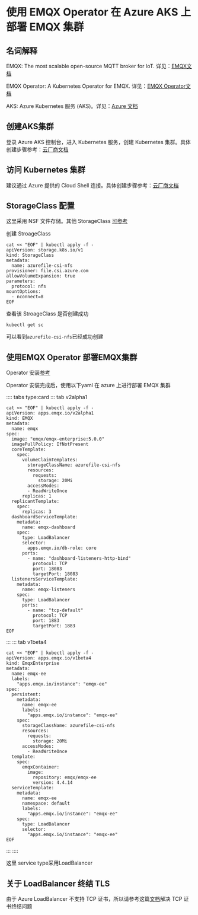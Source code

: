 # 使用 EMQX Operator 在 Azure AKS 上部署 EMQX 集群

## 名词解释

EMQX: The most scalable open-source MQTT broker for IoT. 详见：[EMQX文档](https://github.com/emqx/emqx)

EMQX Operator: A Kubernetes Operator for EMQX. 详见：[EMQX Operator文档](https://github.com/emqx/emqx-operator)

AKS: Azure Kubernetes 服务 (AKS)。详见：[Azure 文档](https://docs.microsoft.com/en-us/azure/aks/learn/quick-kubernetes-deploy-portal?tabs=azure-cli)

## 创建AKS集群

登录 Azure AKS 控制台，进入 Kubernetes 服务，创建 Kubernetes 集群。具体创建步骤参考：[云厂商文档](https://docs.microsoft.com/en-us/azure/aks/learn/quick-kubernetes-deploy-portal?tabs=azure-cli)



## 访问 Kubernetes 集群

建议通过 Azure 提供的 Cloud Shell 连接。具体创建步骤参考：[云厂商文档](https://docs.microsoft.com/en-us/azure/cloud-shell/overview)

## StorageClass 配置

这里采用 NSF 文件存储。其他 StorageClass [可参考](https://docs.microsoft.com/en-us/azure/aks/azure-files-csi)

创建 StroageClass
```shell
cat << "EOF" | kubectl apply -f -
apiVersion: storage.k8s.io/v1
kind: StorageClass
metadata:
  name: azurefile-csi-nfs
provisioner: file.csi.azure.com
allowVolumeExpansion: true
parameters:
  protocol: nfs
mountOptions:
  - nconnect=8
EOF
```

查看该 StroageClass 是否创建成功
```shell
kubectl get sc
```
可以看到`azurefile-csi-nfs`已经成功创建


## 使用EMQX Operator 部署EMQX集群

Operator 安装[参考](https://github.com/emqx/emqx-operator/blob/main/docs/en_US/getting-started/getting-started.md)

Operator 安装完成后，使用以下yaml 在 azure 上进行部署 EMQX 集群


:::: tabs type:card
::: tab v2alpha1

```shell
cat << "EOF" | kubectl apply -f -
apiVersion: apps.emqx.io/v2alpha1
kind: EMQX
metadata:
  name: emqx
spec:
  image: "emqx/emqx-enterprise:5.0.0"
  imagePullPolicy: IfNotPresent
  coreTemplate:
    spec:
      volumeClaimTemplates:
        storageClassName: azurefile-csi-nfs
        resources:
          requests:
            storage: 20Mi
        accessModes:
        - ReadWriteOnce
      replicas: 1
  replicantTemplate:
    spec:
      replicas: 3
  dashboardServiceTemplate:
    metadata:
      name: emqx-dashboard
    spec:
      type: LoadBalancer
      selector:
        apps.emqx.io/db-role: core
      ports:
        - name: "dashboard-listeners-http-bind"
          protocol: TCP
          port: 18083
          targetPort: 18083
  listenersServiceTemplate:
    metadata:
      name: emqx-listeners
    spec:
      type: LoadBalancer
      ports:
        - name: "tcp-default"
          protocol: TCP
          port: 1883
          targetPort: 1883
EOF
```

:::
::: tab v1beta4

```shell
cat << "EOF" | kubectl apply -f -
apiVersion: apps.emqx.io/v1beta4
kind: EmqxEnterprise
metadata:
  name: emqx-ee
  labels:
    "apps.emqx.io/instance": "emqx-ee"
spec:
  persistent:
    metadata:
      name: emqx-ee
      labels:
        "apps.emqx.io/instance": "emqx-ee"
    spec:
      storageClassName: azurefile-csi-nfs
      resources:
        requests:
          storage: 20Mi
      accessModes:
        - ReadWriteOnce
  template:
    spec:
      emqxContainer:
        image:
          repository: emqx/emqx-ee
          version: 4.4.14
  serviceTemplate:
    metadata:
      name: emqx-ee
      namespace: default
      labels:
        "apps.emqx.io/instance": "emqx-ee"
    spec:
      type: LoadBalancer
      selector:
        "apps.emqx.io/instance": "emqx-ee"
EOF
```

:::
::::

这里 service type采用LoadBalancer

## 关于 LoadBalancer 终结 TLS

由于 Azure LoadBalancer 不支持 TCP 证书，所以请参考这篇[文档](https://github.com/emqx/emqx-operator/discussions/312)解决 TCP 证书终结问题
